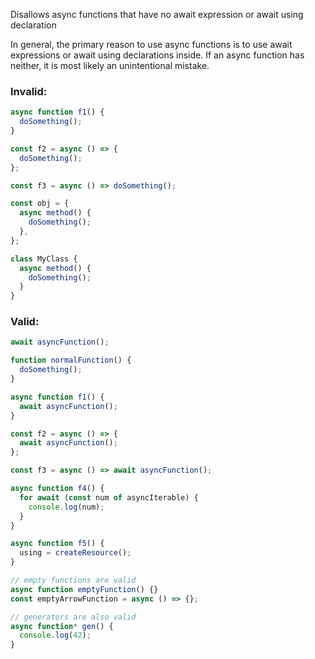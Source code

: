 Disallows async functions that have no await expression or await using
declaration

In general, the primary reason to use async functions is to use await
expressions or await using declarations inside. If an async function has
neither, it is most likely an unintentional mistake.

### Invalid:

```typescript
async function f1() {
  doSomething();
}

const f2 = async () => {
  doSomething();
};

const f3 = async () => doSomething();

const obj = {
  async method() {
    doSomething();
  },
};

class MyClass {
  async method() {
    doSomething();
  }
}
```

### Valid:

```typescript
await asyncFunction();

function normalFunction() {
  doSomething();
}

async function f1() {
  await asyncFunction();
}

const f2 = async () => {
  await asyncFunction();
};

const f3 = async () => await asyncFunction();

async function f4() {
  for await (const num of asyncIterable) {
    console.log(num);
  }
}

async function f5() {
  using = createResource();
}

// empty functions are valid
async function emptyFunction() {}
const emptyArrowFunction = async () => {};

// generators are also valid
async function* gen() {
  console.log(42);
}
```

